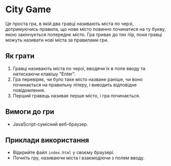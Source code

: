 # City Game

Це проста гра, в якій два гравці називають міста по черзі, дотримуючись правила, що нове місто повинно починатися на ту букву, якою закінчується попереднє місто. Гра триває до тих пір, поки гравці можуть називати нові міста за правилами гри.

## Як грати

1. Гравці називають міста по черзі, вводячи їх в поле вводу та натискаючи клавішу "Enter".
2. Гра перевіряє, чи було таке місто назване раніше, чи воно починається на правильну літеру, і виводить відповідне повідомлення.
3. Перший гравець називає перше місто, і гра починається.

## Вимоги до гри

- JavaScript-сумісний веб-браузер.

## Приклади використання

- Відкрийте файл `index.html` у своєму браузері.
- Почніть гру, називаючи міста і взаємодіючи з полем вводу.

